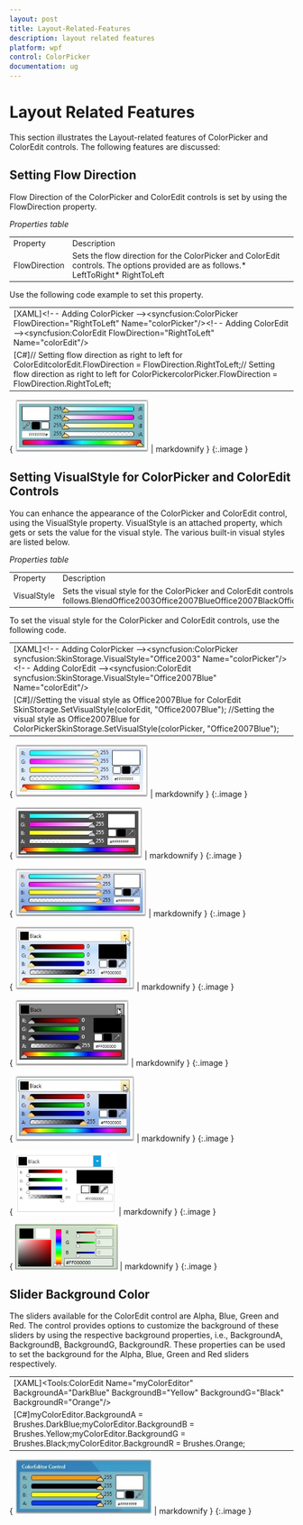 ```yaml
---
layout: post
title: Layout-Related-Features
description: layout related features
platform: wpf
control: ColorPicker
documentation: ug
---
```


# Layout Related Features

This section illustrates the Layout-related features of ColorPicker and ColorEdit controls. The following features are discussed:

## Setting Flow Direction

Flow Direction of the ColorPicker and ColorEdit controls is set by using the FlowDirection property.



_Properties table_

<table>
<tr>
<td>
Property</td><td>
Description</td></tr>
<tr>
<td>
FlowDirection</td><td>
Sets the flow direction for the ColorPicker and ColorEdit controls. The options provided are as follows.* LeftToRight* RightToLeft</td></tr>
</table>



Use the following code example to set this property.

<table>
<tr>
<td>
[XAML]&lt;!-- Adding ColorPicker --&gt;&lt;syncfusion:ColorPicker FlowDirection="RightToLeft" Name="colorPicker"/&gt;&lt;!-- Adding ColorEdit --&gt;&lt;syncfusion:ColorEdit FlowDirection="RightToLeft" Name="colorEdit"/&gt;</td></tr>
<tr>
<td>
[C#]// Setting flow direction as right to left for ColorEditcolorEdit.FlowDirection = FlowDirection.RightToLeft;// Setting flow direction as right to left for ColorPickercolorPicker.FlowDirection = FlowDirection.RightToLeft;</td></tr>
</table>


{ ![](Layout-Related-Features_images/Layout-Related-Features_img1.jpeg) | markdownify }
{:.image }




## Setting VisualStyle for ColorPicker and ColorEdit Controls  

You can enhance the appearance of the ColorPicker and ColorEdit control, using the VisualStyle property. VisualStyle is an attached property, which gets or sets the value for the visual style. The various built-in visual styles are listed below.

_Properties table_

<table>
<tr>
<td>
Property</td><td>
Description</td></tr>
<tr>
<td>
VisualStyle</td><td>
Sets the visual style for the ColorPicker and ColorEdit controls. The options provided are as follows.BlendOffice2003Office2007BlueOffice2007BlackOffice2007SilverShinyBlueShinyRedSyncOrangeVS2010MetroTransparent</td></tr>
</table>


To set the visual style for the ColorPicker and ColorEdit controls, use the following code.

<table>
<tr>
<td>
[XAML]&lt;!-- Adding ColorPicker --&gt;&lt;syncfusion:ColorPicker  syncfusion:SkinStorage.VisualStyle="Office2003" Name="colorPicker"/&gt;&lt;!-- Adding ColorEdit --&gt;&lt;syncfusion:ColorEdit syncfusion:SkinStorage.VisualStyle="Office2007Blue" Name="colorEdit"/&gt;</td></tr>
<tr>
<td>
[C#]//Setting the visual style as Office2007Blue for ColorEdit SkinStorage.SetVisualStyle(colorEdit, "Office2007Blue");  //Setting the visual style as Office2007Blue  for ColorPickerSkinStorage.SetVisualStyle(colorPicker, "Office2007Blue");  </td></tr>
</table>




{ ![](Layout-Related-Features_images/Layout-Related-Features_img2.jpeg) | markdownify }
{:.image }




{ ![](Layout-Related-Features_images/Layout-Related-Features_img3.jpeg) | markdownify }
{:.image }




{ ![](Layout-Related-Features_images/Layout-Related-Features_img4.jpeg) | markdownify }
{:.image }




{ ![](Layout-Related-Features_images/Layout-Related-Features_img5.jpeg) | markdownify }
{:.image }




{ ![](Layout-Related-Features_images/Layout-Related-Features_img6.jpeg) | markdownify }
{:.image }




{ ![](Layout-Related-Features_images/Layout-Related-Features_img7.jpeg) | markdownify }
{:.image }




{ ![](Layout-Related-Features_images/Layout-Related-Features_img8.png) | markdownify }
{:.image }




{ ![](Layout-Related-Features_images/Layout-Related-Features_img9.png) | markdownify }
{:.image }


## Slider Background Color

The sliders available for the ColorEdit control are Alpha, Blue, Green and Red. The control provides options to customize the background of these sliders by using the respective background properties, i.e., BackgroundA, BackgroundB, BackgroundG, BackgroundR. These properties can be used to set the background for the Alpha, Blue, Green and Red sliders respectively.

<table>
<tr>
<td>
[XAML]&lt;Tools:ColorEdit Name="myColorEditor" BackgroundA="DarkBlue" BackgroundB="Yellow" BackgroundG="Black" BackgroundR="Orange"/&gt;</td></tr>
<tr>
<td>
[C#]myColorEditor.BackgroundA = Brushes.DarkBlue;myColorEditor.BackgroundB = Brushes.Yellow;myColorEditor.BackgroundG = Brushes.Black;myColorEditor.BackgroundR = Brushes.Orange;</td></tr>
</table>




{ ![](Layout-Related-Features_images/Layout-Related-Features_img10.jpeg) | markdownify }
{:.image }




